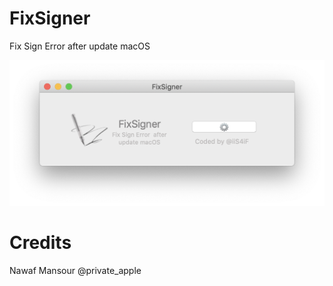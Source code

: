 # FixSigner
Fix Sign Error  after update macOS

![alt text](https://raw.githubusercontent.com/iis4if/FixSigner/master/fix.png)



# Credits
Nawaf Mansour @private_apple
